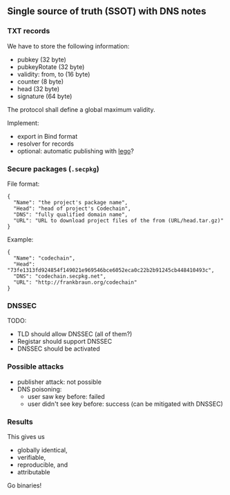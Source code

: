 Single source of truth (SSOT) with DNS notes
--------------------------------------------

### TXT records

We have to store the following information:

-   pubkey (32 byte)
-   pubkeyRotate (32 byte)
-   validity: from, to (16 byte)
-   counter (8 byte)
-   head (32 byte)
-   signature (64 byte)

The protocol shall define a global maximum validity.

Implement:

-   export in Bind format
-   resolver for records
-   optional: automatic publishing with [lego](https://github.com/xenolf/lego)?

### Secure packages (`.secpkg`)

File format:

    {
      "Name": "the project's package name",
      "Head": "head of project's Codechain",
      "DNS": "fully qualified domain name",
      "URL": "URL to download project files of the from (URL/head.tar.gz)"
    }

Example:

    {
      "Name": "codechain",
      "Head": "73fe1313fd924854f149021e969546bce6052eca0c22b2b91245cb448410493c",
      "DNS": "codechain.secpkg.net",
      "URL": "http://frankbraun.org/codechain"
    }

### DNSSEC

TODO:

-   TLD should allow DNSSEC (all of them?)
-   Registar should support DNSSEC
-   DNSSEC should be activated

### Possible attacks

-   publisher attack: not possible
-   DNS poisoning:
    -   user saw key before: failed
    -   user didn't see key before: success (can be mitigated with
        DNSSEC)

### Results

This gives us

-   globally identical,
-   verifiable,
-   reproducible, and
-   attributable

Go binaries!
